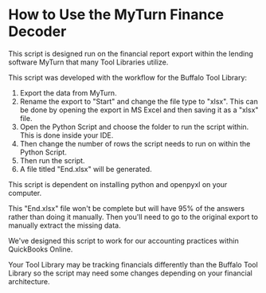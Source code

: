 # How to Use the MyTurn Finance Decoder

This script is designed run on the financial report export within the lending software MyTurn that many Tool Libraries utilize.

This script was developed with the workflow for the Buffalo Tool Library:
1. Export the data from MyTurn.
2. Rename the export to "Start" and change the file type to "xlsx". This can be done by opening the export in MS Excel and then saving it as a "xlsx" file.
3. Open the Python Script and choose the folder to run the script within. This is done inside your IDE.
4. Then change the number of rows the script needs to run on within the Python Script.
5. Then run the script.
6. A file titled "End.xlsx" will be generated.

This script is dependent on installing python and openpyxl on your computer. 

This "End.xlsx" file won't be complete but will have 95% of the answers rather than doing it manually. Then you'll need to go to the original export to manually extract the missing data.

We've designed this script to work for our accounting practices within QuickBooks Online.

Your Tool Library may be tracking financials differently than the Buffalo Tool Library so the script may need some changes depending on your financial architecture.